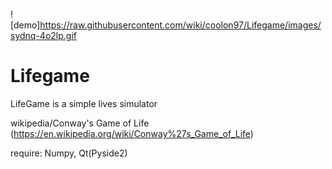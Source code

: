 ![demo]https://raw.githubusercontent.com/wiki/coolon97/Lifegame/images/sydnq-4o2lp.gif

# Lifegame
LifeGame is a simple lives simulator 

wikipedia/Conway's Game of Life (https://en.wikipedia.org/wiki/Conway%27s_Game_of_Life)

require: Numpy, Qt(Pyside2)
